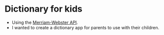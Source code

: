 # Dictionary for kids
- Using the [Merriam-Webster API](https://dictionaryapi.com/).
- I wanted to create a dictionary app for parents to use with their children.

